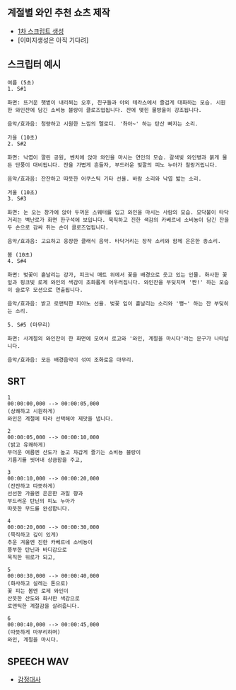 ## 계절별 와인 추천 쇼츠 제작

- [1차 스크립트 생성](https://gemini.google.com/app/3706b53407a4e6cf?android-min-version=301356232&ios-min-version=322.0&is_sa=1&campaign_id=gemini_overview_page&utm_source=gemini&utm_medium=web&utm_campaign=gemini_overview_page&pt=9008&mt=8&ct=gemini_overview_page&hl=ko&_gl=1*mnfq39*_up*MQ..*_ga*MTYwODM1NDY2Ny4xNzU3NTUzNDA2*_ga_WC57KJ50ZZ*czE3NTc1NTM0MDYkbzEkZzAkdDE3NTc1NTM0MDYkajYwJGwwJGgw&gclid=Cj0KCQjww4TGBhCKARIsAFLXndRkwNArnxjg9YhLG6Rh1tgWu6nMRCy-hSsi-IGUU9NUqAzcoJVw17AaAh9XEALw_wcB&gclsrc=aw.ds&gbraid=0AAAAApk5BhnVNi6AFUxWo_wTE_Iu8QhZC) 
- [이미지생성은 아직 기다려]

## 스크립터 예시

```
여름 (5초)
1. S#1

화면: 뜨거운 햇볕이 내리쬐는 오후, 친구들과 야외 테라스에서 즐겁게 대화하는 모습. 시원한 와인잔에 담긴 소비뇽 블랑이 클로즈업됩니다. 잔에 맺힌 물방울이 강조됩니다.

음악/효과음: 청량하고 시원한 느낌의 멜로디. '촤아~' 하는 탄산 빠지는 소리.

가을 (10초)
2. S#2

화면: 낙엽이 깔린 공원, 벤치에 앉아 와인을 마시는 연인의 모습. 갈색빛 와인병과 붉게 물든 단풍이 대비됩니다. 잔을 가볍게 흔들자, 부드러운 빛깔의 피노 누아가 찰랑거립니다.

음악/효과음: 잔잔하고 따뜻한 어쿠스틱 기타 선율. 바람 소리와 낙엽 밟는 소리.

겨울 (10초)
3. S#3

화면: 눈 오는 창가에 앉아 두꺼운 스웨터를 입고 와인을 마시는 사람의 모습. 모닥불이 타닥거리는 벽난로가 화면 한구석에 보입니다. 묵직하고 진한 색감의 카베르네 소비뇽이 담긴 잔을 두 손으로 감싸 쥐는 손이 클로즈업됩니다.

음악/효과음: 고요하고 웅장한 클래식 음악. 타닥거리는 장작 소리와 함께 은은한 종소리.

봄 (10초)
4. S#4

화면: 벚꽃이 흩날리는 강가, 피크닉 매트 위에서 꽃을 배경으로 웃고 있는 인물. 화사한 꽃잎과 핑크빛 로제 와인의 색감이 조화롭게 어우러집니다. 와인잔을 부딪치며 '짠!' 하는 모습이 슬로우 모션으로 연출됩니다.

음악/효과음: 밝고 로맨틱한 피아노 선율. 벚꽃 잎이 흩날리는 소리와 '쨍~' 하는 잔 부딪히는 소리.

5. S#5 (마무리)

화면: 사계절의 와인잔이 한 화면에 모여서 로고와 '와인, 계절을 마시다'라는 문구가 나타납니다.

음악/효과음: 모든 배경음악이 섞여 조화로운 마무리.
```
## SRT

```
1
00:00:00,000 --> 00:00:05,000
(상쾌하고 시원하게)
와인은 계절에 따라 선택해야 제맛을 냅니다.

2
00:00:05,000 --> 00:00:10,000
(밝고 유쾌하게)
무더운 여름엔 산도가 높고 차갑게 즐기는 소비뇽 블랑이
기름기를 씻어내 상큼함을 주고,

3
00:00:10,000 --> 00:00:20,000
(잔잔하고 따뜻하게)
선선한 가을엔 은은한 과일 향과
부드러운 탄닌의 피노 누아가
따뜻한 무드를 완성합니다.

4
00:00:20,000 --> 00:00:30,000
(묵직하고 깊이 있게)
추운 겨울엔 진한 카베르네 소비뇽이
풍부한 탄닌과 바디감으로
묵직한 위로가 되고,

5
00:00:30,000 --> 00:00:40,000
(화사하고 설레는 톤으로)
꽃 피는 봄엔 로제 와인이
산뜻한 산도와 화사한 색감으로
로맨틱한 계절감을 살려줍니다.

6
00:00:40,000 --> 00:00:45,000
(따뜻하게 마무리하며)
와인, 계절을 마시다.
```

## SPEECH WAV

- [감정대사](https://github.com/futureleadet/toylearn_AI_multimedias/blob/main/quests/30_storyboard.wav)